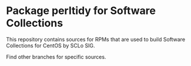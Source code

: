 # Package perltidy for Software Collections

This repository contains sources for RPMs that are used
to build Software Collections for CentOS by SCLo SIG.

Find other branches for specific sources.
